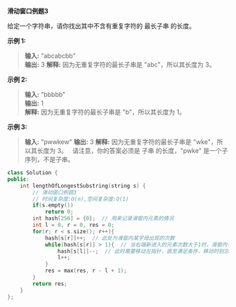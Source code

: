 **滑动窗口例题3**

给定一个字符串，请你找出其中不含有重复字符的 最长子串 的长度。

**示例 1:**

> **输入:** "abcabcbb"  
> **输出:** 3 
> **解释:** 因为无重复字符的最长子串是 "abc"，所以其长度为 3。

**示例 2:**

> **输入:** "bbbbb"  
> **输出:** 1  
> **解释:** 因为无重复字符的最长子串是 "b"，所以其长度为 1。

**示例 3:**

> **输入:** "pwwkew"
> **输出:** 3
> **解释:** 因为无重复字符的最长子串是 "wke"，所以其长度为 3。
>      请注意，你的答案必须是 子串 的长度，"pwke" 是一个子序列，不是子串。
```cpp
class Solution {
public:
    int lengthOfLongestSubstring(string s) {
        // 滑动窗口例题3
        // 时间复杂度:O(n),空间复杂度:O(1)
        if(s.empty())
            return 0;
        int hash[256] = {0};  // 用来记录滑窗内元素的情况
        int l = 0, r = 0, res = 0;
        for(r; r < s.size(); r++){
            hash[s[r]]++;  // 此处为滑窗内某字母出现的次数
            while(hash[s[r]] > 1){  // 当右端新进入的元素次数大于1时，滑窗内有重复元素
                hash[s[l]]--;  // 此时需要移动左指针，直至满足条件，移动时别忘更新hash表
                l++;
            }
            res = max(res, r - l + 1);
        }
        return res;
    }
};
```
